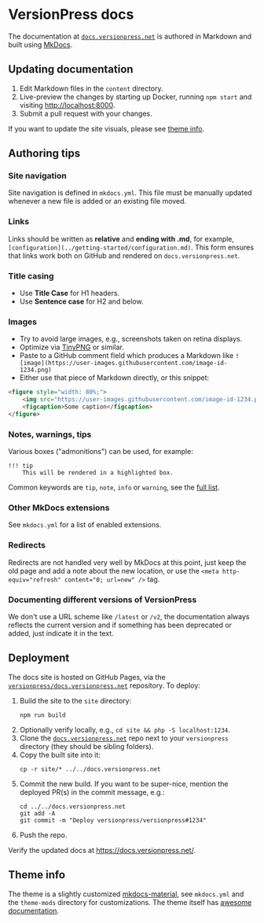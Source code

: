 # VersionPress docs

The documentation at [`docs.versionpress.net`](https://docs.versionpress.net/) is authored in Markdown and built using [MkDocs](https://www.mkdocs.org/).

## Updating documentation

1. Edit Markdown files in the `content` directory.
2. Live-preview the changes by starting up Docker, running `npm start` and visiting <http://localhost:8000>.
3. Submit a pull request with your changes.

If you want to update the site visuals, please see [theme info](#theme-info).

## Authoring tips

### Site navigation

Site navigation is defined in `mkdocs.yml`. This file must be manually updated whenever a new file is added or an existing file moved.

### Links

Links should be written as **relative** and **ending with .md**, for example, `[configuration](../getting-started/configuration.md)`. This form ensures that links work both on GitHub and rendered on `docs.versionpress.net`.

### Title casing

- Use **Title Case** for H1 headers.
- Use **Sentence case** for H2 and below.

### Images

- Try to avoid large images, e.g., screenshots taken on retina displays.
- Optimize via [TinyPNG](https://tinypng.com/) or similar.
- Paste to a GitHub comment field which produces a Markdown like `![image](https://user-images.githubusercontent.com/image-id-1234.png)`
- Either use that piece of Markdown directly, or this snippet:

```html
<figure style="width: 80%;">
    <img src="https://user-images.githubusercontent.com/image-id-1234.png" alt="Alt text" />
    <figcaption>Some caption</figcaption>
</figure>
```

### Notes, warnings, tips

Various boxes ("admonitions") can be used, for example:

```
!!! tip
    This will be rendered in a highlighted box.
```

Common keywords are `tip`, `note`, `info` or `warning`, see the [full list](https://squidfunk.github.io/mkdocs-material/extensions/admonition/).

### Other MkDocs extensions

See `mkdocs.yml` for a list of enabled extensions.

### Redirects

Redirects are not handled very well by MkDocs at this point, just keep the old page and add a note about the new location, or use the `<meta http-equiv="refresh" content="0; url=new" />` tag.

### Documenting different versions of VersionPress

We don't use a URL scheme like `/latest` or `/v2`, the documentation always reflects the current version and if something has been deprecated or added, just indicate it in the text.

## Deployment

The docs site is hosted on GitHub Pages, via the [`versionpress/docs.versionpress.net`](https://github.com/versionpress/docs.versionpress.net) repository. To deploy:

1. Build the site to the `site` directory:
    ```
    npm run build
    ```
2. Optionally verify locally, e.g., `cd site && php -S localhost:1234`.
3. Clone the [`docs.versionpress.net`](https://github.com/versionpress/docs.versionpress.net) repo next to your `versionpress` directory (they should be sibling folders).
4. Copy the built site into it:
    ```
    cp -r site/* ../../docs.versionpress.net
    ```
5. Commit the new build. If you want to be super-nice, mention the deployed PR(s) in the commit message, e.g.:
    ```
    cd ../../docs.versionpress.net
    git add -A
    git commit -m "Deploy versionpress/versionpress#1234"
    ```
6. Push the repo.

Verify the updated docs at <https://docs.versionpress.net/>.

## Theme info

The theme is a slightly customized [mkdocs-material](https://squidfunk.github.io/mkdocs-material/), see `mkdocs.yml` and the `theme-mods` directory for customizations. The theme itself has [awesome documentation](https://squidfunk.github.io/mkdocs-material/).
